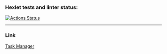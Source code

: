 ### Hexlet tests and linter status:
[![Actions Status](https://github.com/blacksmokezip/python-project-52/actions/workflows/hexlet-check.yml/badge.svg)](https://github.com/blacksmokezip/python-project-52/actions)

---

### Link
[Task Manager](https://task-manager-crsd.onrender.com)
